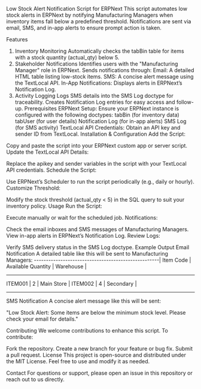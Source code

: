 Low Stock Alert Notification Script for ERPNext
This script automates low stock alerts in ERPNext by notifying Manufacturing Managers when inventory items fall below a predefined threshold. Notifications are sent via email, SMS, and in-app alerts to ensure prompt action is taken.

Features
1. Inventory Monitoring
Automatically checks the tabBin table for items with a stock quantity (actual_qty) below 5.
2. Stakeholder Notifications
Identifies users with the "Manufacturing Manager" role in ERPNext.
Sends notifications through:
Email: A detailed HTML table listing low-stock items.
SMS: A concise alert message using the TextLocal API.
In-App Notifications: Displays alerts in ERPNext’s Notification Log.
3. Activity Logging
Logs SMS details into the SMS Log doctype for traceability.
Creates Notification Log entries for easy access and follow-up.
Prerequisites
ERPNext Setup: Ensure your ERPNext instance is configured with the following doctypes:
tabBin (for inventory data)
tabUser (for user details)
Notification Log (for in-app alerts)
SMS Log (for SMS activity)
TextLocal API Credentials:
Obtain an API key and sender ID from TextLocal.
Installation & Configuration
Add the Script:

Copy and paste the script into your ERPNext custom app or server script.
Update the TextLocal API Details:

Replace the apikey and sender variables in the script with your TextLocal API credentials.
Schedule the Script:

Use ERPNext’s Scheduler to run the script periodically (e.g., daily or hourly).
Customize Threshold:

Modify the stock threshold (actual_qty < 5) in the SQL query to suit your inventory policy.
Usage
Run the Script:

Execute manually or wait for the scheduled job.
Notifications:

Check the email inboxes and SMS messages of Manufacturing Managers.
View in-app alerts in ERPNext’s Notification Log.
Review Logs:

Verify SMS delivery status in the SMS Log doctype.
Example Output
Email Notification
A detailed table like this will be sent to Manufacturing Managers:
----------------------------------------------------|
Item Code  |	Available Quantity	| Warehouse  |
____________________________________________________
ITEM001	   |        2	            | Main Store    |
ITEM002	   |        4	            | Secondary     |
_____________________________________________________
SMS Notification
A concise alert message like this will be sent:

"Low Stock Alert: Some items are below the minimum stock level. Please check your email for details."

Contributing
We welcome contributions to enhance this script. To contribute:

Fork the repository.
Create a new branch for your feature or bug fix.
Submit a pull request.
License
This project is open-source and distributed under the MIT License. Feel free to use and modify it as needed.

Contact
For questions or support, please open an issue in this repository or reach out to us directly.
